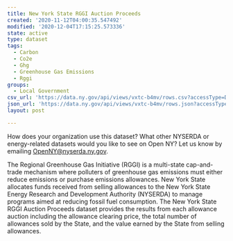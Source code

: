 ```yaml
---
title: New York State RGGI Auction Proceeds
created: '2020-11-12T04:00:35.547492'
modified: '2020-12-04T17:15:25.573336'
state: active
type: dataset
tags:
  - Carbon
  - Co2e
  - Ghg
  - Greenhouse Gas Emissions
  - Rggi
groups:
  - Local Government
csv_url: 'https://data.ny.gov/api/views/vxtc-b4mv/rows.csv?accessType=DOWNLOAD'
json_url: 'https://data.ny.gov/api/views/vxtc-b4mv/rows.json?accessType=DOWNLOAD'
layout: post

---
```

How does your organization use this dataset? What other NYSERDA or energy-related datasets would you like to see on Open NY? Let us know by emailing OpenNY@nyserda.ny.gov.

The Regional Greenhouse Gas Initiative (RGGI) is a multi-state cap-and-trade mechanism where polluters of greenhouse gas emissions must either reduce emissions or purchase emissions allowances. New York State allocates funds received from selling allowances to the New York State Energy Research and Development Authority (NYSERDA) to manage programs aimed at reducing fossil fuel consumption. The New York State RGGI Auction Proceeds dataset provides the results from each allowance auction including the allowance clearing price, the total number of allowances sold by the State, and the value earned by the State from selling allowances.
